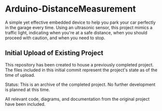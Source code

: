 # Arduino-DistanceMeasurement
A simple yet effective embedded device to help you park your car perfectly in the garage every time. Using an ultrasonic sensor, this project mimics a traffic light, indicating when you're at a safe distance, when you should proceed with caution, and when you need to stop.


## Initial Upload of Existing Project
This repository has been created to house a previously completed project. The files included in this initial commit represent the project's state as of the time of upload.

Status: This is an archive of the completed project. No further development is planned at this time.

All relevant code, diagrams, and documentation from the original project have been included.